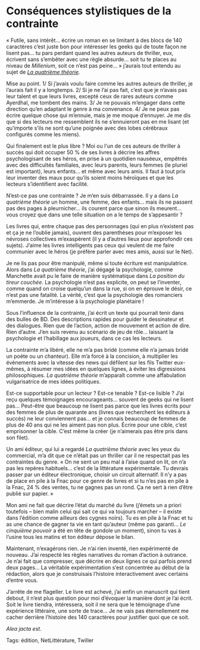 # Conséquences stylistiques de la contrainte

« Futile, sans intérêt… écrire un roman en se limitant à des blocs de 140 caractères c’est juste bon pour intéresser les geeks qui de toute façon ne lisent pas… tu pars perdant quand les autres auteurs de thriller, eux, écrivent sans s’embêter avec une règle absurde… soit tu te places au niveau de *Millenium*, soit ce n’est pas peine… » j’aurais tout entendu au sujet de [*La quatrième théorie*](/la-quatrieme-theorie/).

Mise au point. 1/ Si j’avais voulu faire comme les autres auteurs de thriller, je l’aurais fait il y a longtemps. 2/ Si je ne l’ai pas fait, c’est que je n’avais pas leur talent et que leurs livres, excepté ceux de rares auteurs comme Ayerdhal, me tombent des mains. 3/ Je ne pouvais m’engager dans cette direction qu’en adaptant le genre à ma convenance. 4/ Je ne peux pas écrire quelque chose qui m’ennuie, mais je me moque d’ennuyer. Je me dis que si des lecteurs me ressemblent ils ne s’ennuieront pas en me lisant (et qu’importe s’ils ne sont qu’une poignée avec des lobes cérébraux configurés comme les miens).

Qui finalement est le plus libre ? Moi ou l'un de ces auteurs de thriller à succès qui doit occuper 50 % de ses livres à décrire les affres psychologisant de ses héros, en prise à un quotidien nauséeux, empêtrés avec des difficultés familiales, avec leurs parents, leurs femmes (le pluriel est important), leurs enfants… et même avec leurs amis. Il faut à tout prix leur inventer des maux pour qu’ils soient moins héroïques et que les lecteurs s’identifient avec facilité.

N’est-ce pas une contrainte ? Je m’en suis débarrassée. Il y a dans *La quatrième théorie* un homme, une femme, des enfants… mais ils ne passent pas des pages à pleurnicher... ils courent parce que sinon ils meurent… vous croyez que dans une telle situation on a le temps de s’appesantir ?

Les livres qui, entre chaque pas des personnages (qui en plus n’existent pas et ça je ne l’oublie jamais), ouvrent des parenthèses pour m’exposer les névroses collectives m’exaspèrent (il y a d’autres lieux pour approfondir ces sujets). J’aime les livres intelligents pas ceux qui veulent de me faire communier avec le héros (je préfère parler avec mes amis, aussi sur le Net).

Je ne lis pas pour être manipulé, même si toute écriture est manipulatrice. Alors dans *La quatrième théorie*, j’ai dégagé la psychologie, comme Manchette avait pu le faire de manière systématique dans *La position du tireur couchée*. La psychologie n’est pas explicite, on peut se l’inventer, comme quand on croise quelqu’un dans la rue, si on en éprouve le désir, ce n’est pas une fatalité. La vérité, c’est que la psychologie des romanciers m’emmerde. Je m’intéresse à la psychologie planétaire !

Sous l’influence de la contrainte, j’ai écrit un texte qui pourrait tenir dans des bulles de BD. Des descriptions rapides pour guider le dessinateur et des dialogues. Rien que de l’action, action de mouvement et action de dire. Rien d’autre. J’en suis revenu au scénario de jeu de rôle… laissant la psychologie et l’habillage aux joueurs, dans ce cas les lecteurs.

La contrainte m’a libéré, elle ne m’a pas bridé (comme elle n’a jamais bridé un poète ou un chanteur). Elle m’a forcé à la concision, à multiplier les évènements avec la vitesse des news qui défilent sur les fils Twitter eux-mêmes, à résumer mes idées en quelques lignes, à éviter les digressions philosophiques. *La quatrième théorie* m’apparaît comme une affabulation vulgarisatrice de mes idées politiques.

Est-ce supportable pour un lecteur ? Est-ce tenable ? Est-ce lisible ? J’ai reçu quelques témoignages encourageants… souvent de geeks qui ne lisent pas… Peut-être que beaucoup ne lisent pas parce que les livres écrits pour des femmes de plus de quarante ans (livres que recherchent les éditeurs à succès) ne leur conviennent pas… et je connais beaucoup de femmes de plus de 40 ans qui ne les aiment pas non plus. Écrire pour une cible, c’est emprisonner la cible. C’est même la créer (je n’aimerais pas être pris dans son filet).

Un ami éditeur, qui lui a regardé *La quatrième théorie* avec les yeux du commercial, m’a dit que ce n’était pas un thriller car il ne respectait pas les contraintes du genre. « On ne sent un peu mal à l’aise quand on lit, on n’a pas les repères habituels… c’est de la littérature expérimentale. Tu devrais passer par un éditeur électronique, choisir un circuit alternatif. Il n’y a pas de place en pile à la Fnac pour ce genre de livres et si tu n’es pas en pile à la Fnac, 24 % des ventes, tu ne gagnes pas un rond. Ça ne sert à rien d’être publié sur papier. »

Mon ami ne fait que décrire l’état du marché du livre (j’émets un a priori toutefois – bien malin celui qui sait ce qui va toujours marcher – il existe dans l’édition comme ailleurs des cygnes noirs). Tu es en pile à la Fnac et tu as une chance de gagner ta vie en tant qu’auteur (même pas garanti… *Le cinquième pouvoir* a été en tête de gondole un moment), sinon tu vas à l’usine tous les matins et ton éditeur dépose le bilan.

Maintenant, n’exagérons rien. Je n’ai rien inventé, rien expérimenté de nouveau. J’ai respecté les règles narratives du roman d’action à outrance. Je n’ai fait que compresser, que décrire en deux lignes ce qui parfois prend deux pages… La véritable expérimentation s’est concentrée au début de la rédaction, alors que je construisais l’histoire interactivement avec certains d’entre vous.

J’arrête de me flageller. Le livre est achevé, j’ai enfin un manuscrit qui tient debout, il n’est plus question pour moi d’évoquer la manière dont je l’ai écrit. Soit le livre tiendra, intéressera, soit il ne sera que le témoignage d’une expérience littéraire, une sorte de trace… Je ne vais pas éternellement me cacher derrière l’histoire des 140 caractères pour justifier quoi que ce soit.

*Alea jacta est*.

Tags: édition, NetLittérature, Twiller